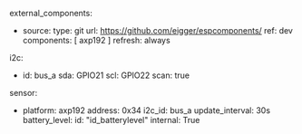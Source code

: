 external_components:
  - source:
      type: git
      url: https://github.com/eigger/espcomponents/
      ref: dev
    components: [ axp192 ]
    refresh: always

i2c:
   - id: bus_a
     sda: GPIO21
     scl: GPIO22
     scan: true
     
sensor:
  - platform: axp192
    address: 0x34
    i2c_id: bus_a
    update_interval: 30s
    battery_level:
      id: "id_batterylevel"
      internal: True
